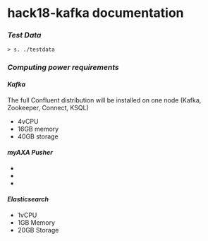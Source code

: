 # hack18-kafka documentation
 
### _Test Data_

```
> s. ./testdata
```

### _Computing power requirements_

#### _Kafka_
The full Confluent distribution will be installed on one node (Kafka, Zookeeper, Connect, KSQL)
* 4vCPU
* 16GB memory
* 40GB storage

#### _myAXA Pusher_
*
*
*

#### _Elasticsearch_
* 1vCPU
* 1GB Memory
* 20GB Storage
